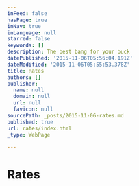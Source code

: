 ```yaml
---
inFeed: false
hasPage: true
inNav: true
inLanguage: null
starred: false
keywords: []
description: The best bang for your buck
datePublished: '2015-11-06T05:56:04.191Z'
dateModified: '2015-11-06T05:55:53.378Z'
title: Rates
authors: []
publisher:
  name: null
  domain: null
  url: null
  favicon: null
sourcePath: _posts/2015-11-06-rates.md
published: true
url: rates/index.html
_type: WebPage

---
```

# Rates